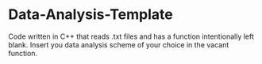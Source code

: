 # Data-Analysis-Template
Code written in C++ that reads .txt files and has a function intentionally left blank. Insert you data analysis scheme of your choice in the vacant function.
